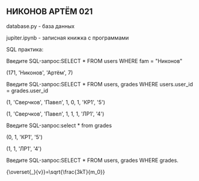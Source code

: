 ## НИКОНОВ АРТЁМ 021

database.py - база данных

jupiter.ipynb - записная книжка с программами

SQL практика:

Введите SQL-запрос:SELECT * FROM users WHERE fam = "Никонов"

(171, 'Никонов', 'Артём', 7)


Введите SQL-запрос:SELECT * FROM users, grades WHERE users.user_id = grades.user_id

(1, 'Сверчков', 'Павел', 1, 0, 1, 'КР1', '5')

(1, 'Сверчков', 'Павел', 1, 1, 1, 'ЛР1', '4')


Введите SQL-запрос:select * from grades

(0, 1, 'КР1', '5')

(1, 1, 'ЛР1', '4')

Введите SQL-запрос:SELECT * FROM users, grades WHERE grades.

{\overset{\_}{v}}=\sqrt{\frac{3kT}{m_0}}
